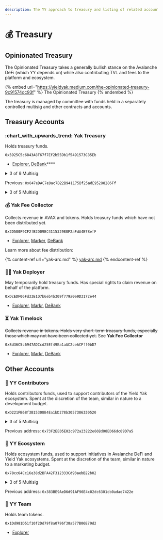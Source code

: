 ```yaml
---
description: The YY approach to treasury and listing of related accounts
---
```


# 💰 Treasury

## Opinionated Treasury

The Opinionated Treasury takes a generally bullish stance on the Avalanche DeFi (which YY depends on) while also contributing TVL and fees to the platform and ecosystem.

{% embed url="https://yieldyak.medium.com/the-opinionated-treasury-9c91574dc93f" %}
The Opinionated Treasury
{% endembed %}

The treasury is managed by committee with funds held in a separately controlled multisig and other contracts and accounts.

## Treasury Accounts

### :chart\_with\_upwards\_trend: Yak Treasury

Holds treasury funds.&#x20;

`0x5925C5c6843A8F67f7Ef2b55Db1f5491573C85Eb`

* [Explorer](https://snowtrace.io/address/0x5925C5c6843A8F67f7Ef2b55Db1f5491573C85Eb/transactions), [DeBank](https://debank.com/profile/0x5925c5c6843a8f67f7ef2b55db1f5491573c85eb)****

<details>

<summary>3 of 6 Multisig</summary>

* **Yak Man**, Core
* **Snow Yak**, Core
* **SlowCheetah**, Core
* **Dylan**, Core
* **Eric**, Treasury
* **Mauro**, Treasury

</details>

Previous: `0x047eDAC7e9ac7B22B941175Bf25adE95288286Ff`

<details>

<summary>3 of 5 Multisig</summary>

* **Yak Man**, Core
* **Snow Yak**, Core
* **Mark**, Community (Avalaunch)
* **Sarp**, Community (Markr)
* **0xmuloc**, Community (Trader Joe)

</details>

### 💰 Yak Fee Collector

Collects revenue in AVAX and tokens. Holds treasury funds which have not been distributed yet.

`0x2D580F9CF2fB2D09BC411532988F2aFdA4E7BefF`

* [Explorer](https://snowtrace.io/address/0x2D580F9CF2fB2D09BC411532988F2aFdA4E7BefF/transactions), [Marker](https://markr.io/#/wallet?address=0x2D580F9CF2fB2D09BC411532988F2aFdA4E7BefF), [DeBank](https://debank.com/profile/0x2D580F9CF2fB2D09BC411532988F2aFdA4E7BefF?chain=avax)

Learn more about fee distribution:

{% content-ref url="yak-arc.md" %}
[yak-arc.md](yak-arc.md)
{% endcontent-ref %}

### 🧑‍💻 Yak Deployer

May temporarily hold treasury funds. Has special rights to claim revenue on behalf of the platform.

`0xDcEDF06Fd33E1D7b6eb4b309f779a0e9D3172e44`

* [Explorer](https://snowtrace.io/address/0xDcEDF06Fd33E1D7b6eb4b309f779a0e9D3172e44/transactions), [Markr](https://markr.io/#/wallet?address=0xdcedf06fd33e1d7b6eb4b309f779a0e9d3172e44), [DeBank](https://debank.com/profile/0xDcEDF06Fd33E1D7b6eb4b309f779a0e9D3172e44?chain=avax)

### ⏳ Yak Timelock

~~Collects revenue in tokens. Holds very short-term treasury funds, especially those which may not have been collected yet.~~ See **Yak Fee Collector**

`0x8d36C5c6947ADCcd25Ef49Ea1aAC2ceACFff0bD7`

* [Explorer](https://snowtrace.io/address/0x8d36C5c6947ADCcd25Ef49Ea1aAC2ceACFff0bD7/transactions), [Markr](https://markr.io/#/wallet?address=0x8d36c5c6947adccd25ef49ea1aac2ceacfff0bd7), [DeBank](https://debank.com/profile/0x8d36c5c6947adccd25ef49ea1aac2ceacfff0bd7?chain=avax)

## Other Accounts

### 💪 YY Contributors

Holds contributors funds, used to support contributors of the Yield Yak ecosystem. Spent at the discretion of the team, similar in nature to a development budget.

`0xD221FB68f3B15308B4Ea1bD278b3057386330520`

<details>

<summary>3 of 5 Multisig</summary>

* **Yak Man**, Core
* **Snow Yak**, Core
* **SlowCheetah**, Core
* **Dylan**, Core
* **50ft**, Core

</details>

Previous address: `0x73F2EE05E02c972a23222e60Bd08ED66dc89D7a5`

### 🌱 YY Ecosystem

Holds ecosystem funds, used to support initiatives in Avalanche DeFi and Yield Yak ecosystems. Spent at the discretion of the team, similar in nature to a marketing budget.

`0x78cc64Cc16e38d2BFA42F312333Cd93aebB22b02`

<details>

<summary>3 of 5 Multisig</summary>



* **Yak Man**, Core
* **Snow Yak**, Core
* **SlowCheetah**, Core
* **Dylan**, Core
* **50ft**, Core

</details>

Previous address: `0x383BE9AeD6d91AF96E4c02dc6301cb0adae7422e`

### 🐃 YY Team

Holds team tokens.

`0x1Dd981D51f10f2Dd79f8a0796f30a577B06E79d2`

* [Explorer](https://cchain.explorer.avax.network/address/0x1Dd981D51f10f2Dd79f8a0796f30a577B06E79d2/transactions)
